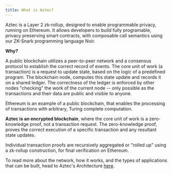 ```yaml
---
title: What is Aztec?
---
```


Aztec is a Layer 2 zk-rollup, designed to enable programmable privacy, running on Ethereum. It allows developers to build fully programable, privacy preserving smart contracts, with composable call semantics using our ZK-Snark programming language Noir.

**Why?**

A public blockchain utilizes a peer-to-peer network and a consensus protocol to establish the correct record of events. The core unit of work (a transaction) is a request to update state, based on the logic of a predefined program. The blockchain node, computes this state update and records it on a shared ledger. The correctness of the ledger is enforced by other nodes "checking" the work of the current node -- only possible as the transactions and their data are public and visible to anyone.

Ethereum is an example of a public blockchain, that enables the processing of transactions with arbitrary, Turing complete computation.

**Aztec is an encrypted blockchain**, where the core unit of work is a zero-knowledge proof, not a transaction request. The zero-knowledge proof, proves the correct execution of a specific transaction and any resultant state updates.

Individual transaction proofs are recursively aggregated or "rolled up" using a zk-rollup construction, for final verification on Ethereum.

To read more about the network, how it works, and the types of applications that can be built, head to Aztec's Architecture [here](./aztec/overview).
